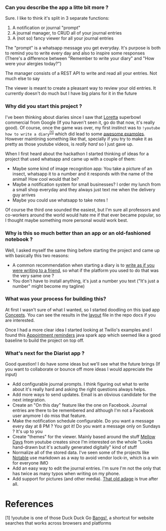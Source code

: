 ### Can you describe the app a litte bit more ?
Sure. I like to think it's split in 3 separate functions:
1. A notification or journal "prompt"
1. A journal manager, to CRUD all of your journal entries
1. A (not so) fancy viewer for all your journal entries

The "prompt" is a whatsapp message you get everyday.
It's purpose is both to remind you to write every day and also to inspire some responses (There's a difference between "Remember to write your diary" and "How were your alergies today?")

The manager consists of a REST API to write and read all your entries. Not much else to say

The viewer is meant to create a pleasant way to review your old entries. It currently doesn't do much but I have big plans for it in the future

### Why did you start this project ?

I've been thinking about diaries since I saw that [Loretta](https://youtu.be/6xSxXiHwMrg) superbowl commercial from Google (If you haven't seen it, go do that now, it's really good).
Of course, once the game was over, my first instinct was to `!youtube how to write a diary`<sup>[[1]](#1)</sup> which did lead to some [awesome examples](https://youtu.be/fPkPesz-t_Q).
However maintining something like that, specially if you try to make it as pretty as those youtube videos, is *really hard* so I just gave up.

When I first heard about the hackathon I started thinking of ideas for a project that used whatsapp and came up with a couple of them:
* Maybe some kind of image recognition app: You take a picture of an insect, whatsapp it to a number and it responds with the name of the animal! How cool would that be?
* Maybe a notification system for small businesses? I order my lunch from a small shop everyday and they always just text me when the delivery guy arrives
* Maybe you could use whatsapp to take notes !

Of course the third one sounded the easiest, but I'm sure all professors and co-workers around the world would hate me if that ever became popular, so I thought maybe something more personal would work best.

### Why is this so much better than an app or an old-fashioned notebook ?

Well, I asked myself the same thing before starting the project and came up with basically this two reasons:
* A common recommendation when starting a diary is to [write as if you were writing to a friend](https://www.skillsyouneed.com/ps/diary-journal.html), so what if the platform you used to do that was the very same one ?
* You don't have to install anything, it's just a number you text ("It's just a number" might become my tagline)

### What was your process for building this?

At first I wasn't sure of what I wanted, so I started doodling on this ipad app [Concepts](https://concepts.app/en/).
You can see the results in the [layout](layout.pdf) file in the repo docs if you are interested.

Once I had a more clear idea I started looking at Twilio's examples and I found this [Appointment reminders](https://www.twilio.com/docs/sms/tutorials/appointment-reminders-java-spark) java spark app which seemed like a good baseline to build the project on top off.

### What's next for the Diarist app ?
Good question! I do have some ideas but we'll see what the future brings (If you want to collaborate or bounce off more ideas I would appreciate the input)

* Add configurable journal prompts. I think figuring out what to write about it's really hard and asking the right questions always helps.
* Add more ways to send updates. Email is an obvious candidate for the next integration.
* Create an "On this day" feature like the one on Facebook. Journal entries are there to be remembered and although I'm not a Facebook user anymore I do miss that feature.
* Make the notification schedule configurable. Do you want a message every day at 8 PM ? You got it! Do you want a message only on Sundays ? It's up to you
* Create "themes" for the viewer. Mainly based around the stuff [Mellow Days](https://www.youtube.com/channel/UCU3ZpZbnPqdfUVU5zAeofcQ) from youtube creates since I'm interested on the whole "Looks hand-drawn but it's actually generated digitally" kind of stuff
* Normalize all of the stored data. I've seen some of the projects like [Notable](https://github.com/notable/notable) use markdown as a way to avoid vendor lock-in, which is a win for everyone IMO
* Add an easy way to edit the journal entries. I'm sure I'm not the only that has twice as many typos when writing on my phone.
* Add support for pictures (and other media). [That old adage](https://medium.com/@dt/the-myth-and-reality-of-a-picture-is-worth-a-thousand-words-a4ea985f8932) is true after all.


# References

<a id="1">[1]</a> !youtube is one of those Duck Duck Go [Bangs!](https://duckduckgo.com/bang), a shortcut for website searches that works across browsers and platforms
